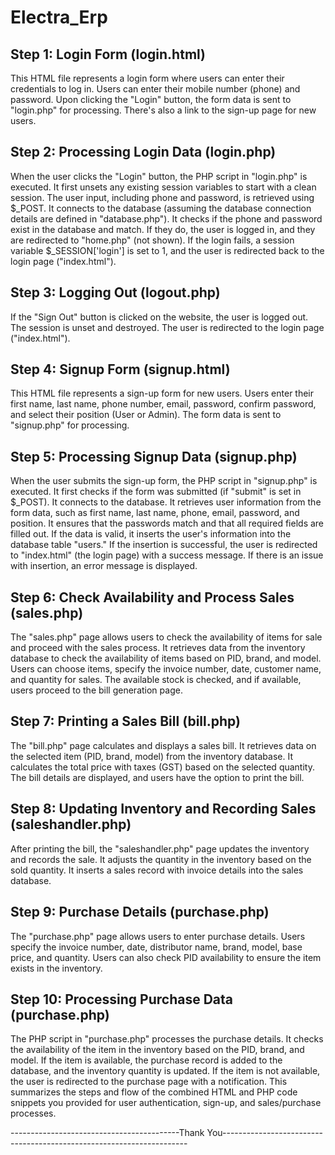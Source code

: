 # Electra_Erp

Step 1: Login Form (login.html)
---
This HTML file represents a login form where users can enter their credentials to log in.
Users can enter their mobile number (phone) and password.
Upon clicking the "Login" button, the form data is sent to "login.php" for processing.
There's also a link to the sign-up page for new users.

Step 2: Processing Login Data (login.php)
---
When the user clicks the "Login" button, the PHP script in "login.php" is executed.
It first unsets any existing session variables to start with a clean session.
The user input, including phone and password, is retrieved using $_POST.
It connects to the database (assuming the database connection details are defined in "database.php").
It checks if the phone and password exist in the database and match. If they do, the user is logged in, and they are redirected to "home.php" (not shown).
If the login fails, a session variable $_SESSION['login'] is set to 1, and the user is redirected back to the login page ("index.html").

Step 3: Logging Out (logout.php)
---
If the "Sign Out" button is clicked on the website, the user is logged out.
The session is unset and destroyed.
The user is redirected to the login page ("index.html").

Step 4: Signup Form (signup.html)
---
This HTML file represents a sign-up form for new users.
Users enter their first name, last name, phone number, email, password, confirm password, and select their position (User or Admin).
The form data is sent to "signup.php" for processing.

Step 5: Processing Signup Data (signup.php)
---
When the user submits the sign-up form, the PHP script in "signup.php" is executed.
It first checks if the form was submitted (if "submit" is set in $_POST).
It connects to the database.
It retrieves user information from the form data, such as first name, last name, phone, email, password, and position.
It ensures that the passwords match and that all required fields are filled out.
If the data is valid, it inserts the user's information into the database table "users."
If the insertion is successful, the user is redirected to "index.html" (the login page) with a success message.
If there is an issue with insertion, an error message is displayed.

Step 6: Check Availability and Process Sales (sales.php)
---
The "sales.php" page allows users to check the availability of items for sale and proceed with the sales process.
It retrieves data from the inventory database to check the availability of items based on PID, brand, and model.
Users can choose items, specify the invoice number, date, customer name, and quantity for sales.
The available stock is checked, and if available, users proceed to the bill generation page.

Step 7: Printing a Sales Bill (bill.php)
---
The "bill.php" page calculates and displays a sales bill.
It retrieves data on the selected item (PID, brand, model) from the inventory database.
It calculates the total price with taxes (GST) based on the selected quantity.
The bill details are displayed, and users have the option to print the bill.

Step 8: Updating Inventory and Recording Sales (saleshandler.php)
---
After printing the bill, the "saleshandler.php" page updates the inventory and records the sale.
It adjusts the quantity in the inventory based on the sold quantity.
It inserts a sales record with invoice details into the sales database.

Step 9: Purchase Details (purchase.php)
---
The "purchase.php" page allows users to enter purchase details.
Users specify the invoice number, date, distributor name, brand, model, base price, and quantity.
Users can also check PID availability to ensure the item exists in the inventory.

Step 10: Processing Purchase Data (purchase.php)
---
The PHP script in "purchase.php" processes the purchase details.
It checks the availability of the item in the inventory based on the PID, brand, and model.
If the item is available, the purchase record is added to the database, and the inventory quantity is updated.
If the item is not available, the user is redirected to the purchase page with a notification.
This summarizes the steps and flow of the combined HTML and PHP code snippets you provided for user authentication, sign-up, and sales/purchase processes.

------------------------------------------Thank You---------------------------------------------------------------------
